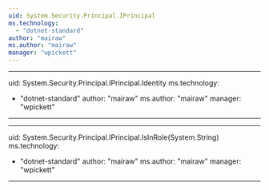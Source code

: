 ```yaml
---
uid: System.Security.Principal.IPrincipal
ms.technology: 
  - "dotnet-standard"
author: "mairaw"
ms.author: "mairaw"
manager: "wpickett"
---
```


---
uid: System.Security.Principal.IPrincipal.Identity
ms.technology: 
  - "dotnet-standard"
author: "mairaw"
ms.author: "mairaw"
manager: "wpickett"
---

---
uid: System.Security.Principal.IPrincipal.IsInRole(System.String)
ms.technology: 
  - "dotnet-standard"
author: "mairaw"
ms.author: "mairaw"
manager: "wpickett"
---
